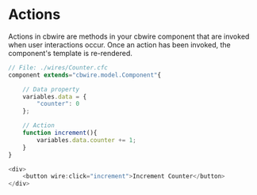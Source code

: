 # Actions

Actions in cbwire are methods in your cbwire component that are invoked when user interactions occur. Once an action has been invoked, the component's template is re-rendered.

```javascript
// File: ./wires/Counter.cfc
component extends="cbwire.model.Component"{

    // Data property
    variables.data = {
        "counter": 0
    };

    // Action
    function increment(){
        variables.data.counter += 1;
    }
}
```

```javascript
<div>
    <button wire:click="increment">Increment Counter</button>
</div>
```
